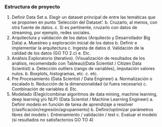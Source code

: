 ### Estructura de proyecto

1. Definir Data Set
a. Elegir un dataset principal de entre las temáticas que se proponen en punto
‘Selección del Dataset’.
b. Cruzarlo, al menos, con otra fuente de datos.
c. Si es pertinente, cruzarlo con datos de streaming, por ejemplo, redes sociales.
2. Arquitectura y validación de los datos (Arquitecto y Desarrollador Big Data)
a. Muestreo y exploración inicial de los datos
b. Definir e implementar la arquitectura
c. Ingesta de datos
d. Validación de la calidad de los datos (GO TO 2.c)
e. Etc.
3. Análisis Exploratorio (iterativo). (Visualización de resultados de los análisis,
recomendado con Tableau)(Data Scientist / Citizen Data Scientist)
a. Detección outliers (rango de variables), imputación valores nulos.
b. Boxplots, histogramas, etc.
c. etc.
4. Pre Procesamiento (Data Scientist / Data Engineer)
a. Normalización o escalado
b. Reducción de la dimensionalidad (si fuera necesario)
c. Combinación de variables
d. Etc.
5. Modelado (Elegir/combinar algoritmos de data mining, machine learning, deep learning
y/o NLP) (Data Scientist / Machine Learning Engineer)
a. Definir modelo en función de tarea de aprendizaje a resolver
(clasificación/regresión/agrupamiento)
b. Definir/optimizar parámetros libres del modelo
i. Entrenamiento / validación / test
c. Evaluar el modelo (si resultados no satisfactorios GO TO 4)